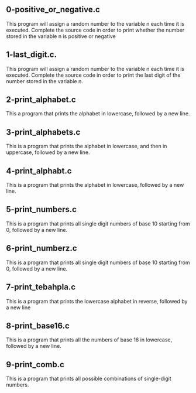 ## 0-positive_or_negative.c
This program will assign a random number to the variable n each time it is executed. Complete the source code in order to print whether the number stored in the variable n is positive or negative

## 1-last_digit.c.
This program will assign a random number to the variable n each time it is executed. Complete the source code in order to print the last digit of the number stored in the variable n.

## 2-print_alphabet.c
This a program that prints the alphabet in lowercase, followed by a new line.

## 3-print_alphabets.c
This is a program that prints the alphabet in lowercase, and then in uppercase, followed by a new line.

## 4-print_alphabt.c
This is a program that prints the alphabet in lowercase, followed by a new line.

## 5-print_numbers.c
This is a program that prints all single digit numbers of base 10 starting from 0, followed by a new line.

## 6-print_numberz.c
This is a program that prints all single digit numbers of base 10 starting from 0, followed by a new line.

## 7-print_tebahpla.c
This is a program that prints the lowercase alphabet in reverse, followed by a new line

## 8-print_base16.c
This is a program that prints all the numbers of base 16 in lowercase, followed by a new line.

## 9-print_comb.c
This is a program that prints all possible combinations of single-digit numbers.
